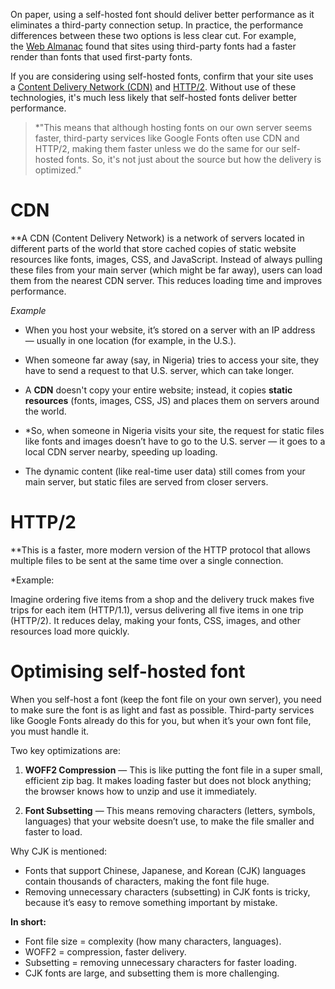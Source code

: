 On paper, using a self-hosted font should deliver better performance as it eliminates a third-party connection setup. In practice, the performance differences between these two options is less clear cut. For example, the [Web Almanac](https://almanac.httparchive.org/en/2020/fonts#fig-7) found that sites using third-party fonts had a faster render than fonts that used first-party fonts.

If you are considering using self-hosted fonts, confirm that your site uses a [Content Delivery Network (CDN)](https://web.dev/articles/content-delivery-networks) and [HTTP/2](https://web.dev/articles/content-delivery-networks#http2_and_http3). Without use of these technologies, it's much less likely that self-hosted fonts deliver better performance.

>*"This means that although hosting fonts on our own server seems faster, third-party services like Google Fonts often use CDN and HTTP/2, making them faster unless we do the same for our self-hosted fonts. So, it's not just about the source but how the delivery is optimized."

# CDN

**A CDN (Content Delivery Network) is a network of servers located in different parts of the world that store cached copies of static website resources like fonts, images, CSS, and JavaScript. Instead of always pulling these files from your main server (which might be far away), users can load them from the nearest CDN server. This reduces loading time and improves performance.

*Example*

- When you host your website, it’s stored on a server with an IP address — usually in one location (for example, in the U.S.).
- When someone far away (say, in Nigeria) tries to access your site, they have to send a request to that U.S. server, which can take longer.

- A **CDN** doesn't copy your entire website; instead, it copies **static resources** (fonts, images, CSS, JS) and places them on servers around the world.

- *So, when someone in Nigeria visits your site, the request for static files like fonts and images doesn’t have to go to the U.S. server — it goes to a local CDN server nearby, speeding up loading.
- The dynamic content (like real-time user data) still comes from your main server, but static files are served from closer servers.

# HTTP/2


**This is a faster, more modern version of the HTTP protocol that allows multiple files to be sent at the same time over a single connection.

*Example: 

Imagine ordering five items from a shop and the delivery truck makes five trips for each item (HTTP/1.1), versus delivering all five items in one trip (HTTP/2). It reduces delay, making your fonts, CSS, images, and other resources load more quickly.

# Optimising self-hosted font 

When you self-host a font (keep the font file on your own server), you need to make sure the font is as light and fast as possible. Third-party services like Google Fonts already do this for you, but when it’s your own font file, you must handle it.

Two key optimizations are:

1. **WOFF2 Compression** — This is like putting the font file in a super small, efficient zip bag. It makes loading faster but does not block anything; the browser knows how to unzip and use it immediately.
    
2. **Font Subsetting** — This means removing characters (letters, symbols, languages) that your website doesn’t use, to make the file smaller and faster to load.
    

Why CJK is mentioned:

- Fonts that support Chinese, Japanese, and Korean (CJK) languages contain thousands of characters, making the font file huge.
- Removing unnecessary characters (subsetting) in CJK fonts is tricky, because it’s easy to remove something important by mistake.

**In short:**

- Font file size = complexity (how many characters, languages).
- WOFF2 = compression, faster delivery.
- Subsetting = removing unnecessary characters for faster loading.
- CJK fonts are large, and subsetting them is more challenging.
